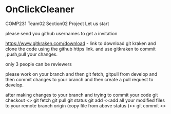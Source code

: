 # OnClickCleaner
COMP231 Team02 Section02 Project
Let us start



please send you github usernames to get a invitation

https://www.gitkraken.com/download - link to download git kraken and clone the code using the github https link. and use gitkraken to commit ,push,pull your changes.

only 3 people can be reviewers 

please work on your branch and then git fetch, gitpull from develop and then commit changes to your branch
and then create a pull request to develop.






after making changes to your branch and trying to commit your code
git checkout <<you own branch or branch you are working>>
git fetch
git pull
git status
git add <<add all your modified files to your remote branch origin (copy file from above status )>>
git commit <<OnClickCleaner : feature name>>
